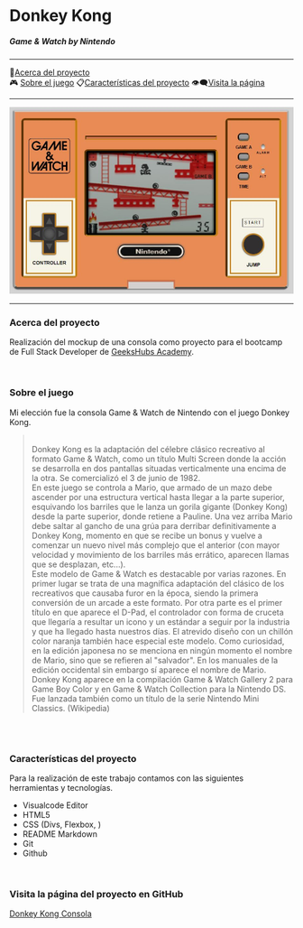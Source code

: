 # Donkey Kong 
##### Game & Watch by Nintendo

-----------------

:speech_balloon:[Acerca del proyecto](###Acerca-del-proyecto)             
:video_game: [Sobre el juego](###Sobre-el-juego)
:clipboard:[Características del proyecto](###Características-del-proyecto)
:eye_speech_bubble:[Visita la página](###Visita-la-página-del-proyecto-en-GitHub)

--------------

![Mockup Consola Donkey Kong](https://github.com/mlfernandez/Game_DonkeyKong/blob/72d041438b60bd207660c45151b025f172409de4/images/Donkey%20Kong.JPG) 

--------------------------

### Acerca del proyecto

Realización del mockup de una consola como proyecto para el bootcamp de Full Stack Developer de [GeeksHubs Academy](https://bootcamp.geekshubsacademy.com/).


<br>

### Sobre el juego

Mi elección fue la consola Game & Watch de Nintendo con el juego Donkey Kong.

><br>Donkey Kong es la adaptación del célebre clásico recreativo al formato Game & Watch, como un título Multi Screen donde la acción se desarrolla en dos pantallas situadas verticalmente una encima de la otra. Se comercializó el 3 de junio de 1982.<br>
En este juego se controla a Mario, que armado de un mazo debe ascender por una estructura vertical hasta llegar a la parte superior, esquivando los barriles que le lanza un gorila gigante (Donkey Kong) desde la parte superior, donde retiene a Pauline. Una vez arriba Mario debe saltar al gancho de una grúa para derribar definitivamente a Donkey Kong, momento en que se recibe un bonus y vuelve a comenzar un nuevo nivel más complejo que el anterior (con mayor velocidad y movimiento de los barriles más errático, aparecen llamas que se desplazan, etc...).<br>
Este modelo de Game & Watch es destacable por varias razones. En primer lugar se trata de una magnífica adaptación del clásico de los recreativos que causaba furor en la época, siendo la primera conversión de un arcade a este formato. Por otra parte es el primer título en que aparece el D-Pad, el controlador con forma de cruceta que llegaría a resultar un icono y un estándar a seguir por la industria y que ha llegado hasta nuestros días. El atrevido diseño con un chillón color naranja también hace especial este modelo. Como curiosidad, en la edición japonesa no se menciona en ningún momento el nombre de Mario, sino que se refieren al "salvador". En los manuales de la edición occidental sin embargo sí aparece el nombre de Mario. <br>
Donkey Kong aparece en la compilación Game & Watch Gallery 2 para Game Boy Color y en Game & Watch Collection para la Nintendo DS. Fue lanzada también como un título de la serie Nintendo Mini Classics. (Wikipedia)
<br>

<br>

### Características del proyecto

Para la realización de este trabajo contamos con las siguientes herramientas y tecnologías.

- Visualcode Editor
- HTML5
- CSS (Divs, Flexbox, )
- README Markdown 
- Git
- Github

<br>

### Visita la página del proyecto en GitHub

[Donkey Kong Consola](https://mlfernandez.github.io/Game_DonkeyKong/)



